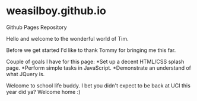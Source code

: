 # weasilboy.github.io
Github Pages Repository

Hello and welcome to the wonderful world of Tim.

Before we get started I'd like to thank Tommy for bringing me this far.

Couple of goals I have for this page:
*Set up a decent HTML/CSS splash page.
*Perform simple tasks in JavaScript.
*Demonstrate an understand of what JQuery is.

Welcome to school life buddy. I bet you didn't expect to be back at UCI this year did ya? Welcome home :)
